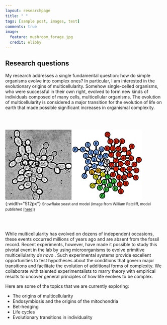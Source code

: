 ```yaml
---
layout: researchpage
title: " "
tags: [sample post, images, test]
comments: true
image:
  feature: mushroom_forage.jpg
  credit: elibby
---
```

## Research questions
My research addresses a single fundamental question: how do simple organisms evolve into complex ones? In particular, I am interested in the evolutionary origins of multicellularity. Somehow single-celled organisms, who were successful in their own right, evolved to form new kinds of individuals composed of many cells, multicellular organisms. The evolution of multicellularity is considered a major transition for the evolution of life on earth that made possible significant increases in organismal complexity.

<br>
<br>	

![snow](/images/snow_model.jpg){:width="512px"}
<small> Snowflake yeast and model (image from William Ratcliff, model published <a href="http://journals.plos.org/ploscompbiol/article?id=10.1371/journal.pcbi.1003803">[here])</a> </small>

<br>
<br>	
  

While multicellularity has evolved on dozens of independent occasions, these events occurred millions of years ago and are absent from the fossil record. Recent experiments, however, have made it possible to study this pivotal event in the lab by using microorganisms to evolve primitive multicellularity <I> de novo </I>. Such experimental systems provide excellent opportunities to test hypotheses about the conditions that govern major transitions and facilitate the evolution of additional forms of complexity. We collaborate with talented experimentalists to marry theory with empirical results to uncover general principles of how life evolves to be complex.

Here are some of the topics that we are currently exploring:
* The origins of multicellularity
* Endosymbiosis and the origins of the mitochondria
* Bet-hedging
* Life cycles 
* Evolutionary transitions in individuality
